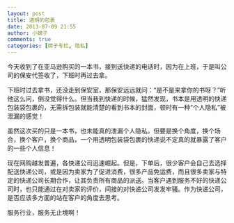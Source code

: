 ```yaml
---
layout: post
title: 透明的包裹
date: 2013-07-09 21:55
author: 小嫦子
comments: true
categories: [嫦子专栏, 隐私]
---
```

今天收到了在亚马逊购买的一本书，接到送快递的电话时，因为在上班，于是叫公司的保安代签收了，下班时再过去拿。

下班时过去拿书，还没走到保安室，那保安远远就问：“是不是来拿你的书呀？”听他这么问，倒没觉得什么。但当我到快递的时候，猛然发现，书本是用透明的快递包装袋包裹的，无需拆包装就能清楚的看到书本的封面，顿时有一种“个人隐私”被泄漏的感觉！


<!--more-->


虽然这次买的只是一本书，也未能真的泄漏个人隐私。但要是换个角度，换个场合，换个客户，换个商品，一个用透明包装袋包裹的快递说不定真的就暴露了客户的一些个人信息！

现在网购越发普遍，各快递公司迅速崛起。但是，下单后，很少客户会自己去选择配送快递公司，或是因为卖家为了促进消费，很多产品免运费，而且很多卖家与特定的快递公司长期合作，让其负责所有商品的派送。当客户遇到服务不好的快递公司时，也只能通过在对卖家的评价，间接的对快递公司发发牢骚。作为快递公司，是否应该多方面的站在客户的角度去思考。

服务行业，服务无止境啊！
